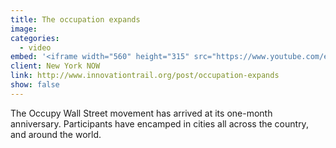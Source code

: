 ```yaml
---
title: The occupation expands 
image:
categories:
  - video
embed: '<iframe width="560" height="315" src="https://www.youtube.com/embed/Uevay4IbMI0" frameborder="0" allow="accelerometer; autoplay; encrypted-media; gyroscope; picture-in-picture" allowfullscreen></iframe>'
client: New York NOW
link: http://www.innovationtrail.org/post/occupation-expands  
show: false
---
```


The Occupy Wall Street movement has arrived at its one-month anniversary. Participants have encamped in cities all across the country, and around the world.

